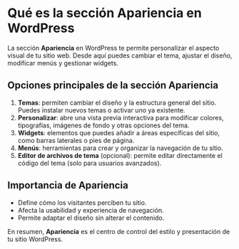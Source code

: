 # Qué es la sección Apariencia en WordPress

La sección **Apariencia** en WordPress te permite personalizar el aspecto visual de tu sitio web. Desde aquí puedes cambiar el tema, ajustar el diseño, modificar menús y gestionar widgets.

## Opciones principales de la sección Apariencia
1. **Temas**: permiten cambiar el diseño y la estructura general del sitio. Puedes instalar nuevos temas o activar uno ya existente.
2. **Personalizar**: abre una vista previa interactiva para modificar colores, tipografías, imágenes de fondo y otras opciones del tema.
3. **Widgets**: elementos que puedes añadir a áreas específicas del sitio, como barras laterales o pies de página.
4. **Menús**: herramientas para crear y organizar la navegación de tu sitio.
5. **Editor de archivos de tema** (opcional): permite editar directamente el código del tema (solo para usuarios avanzados).

## Importancia de Apariencia
- Define cómo los visitantes perciben tu sitio.
- Afecta la usabilidad y experiencia de navegación.
- Permite adaptar el diseño sin alterar el contenido.

En resumen, **Apariencia** es el centro de control del estilo y presentación de tu sitio WordPress.

